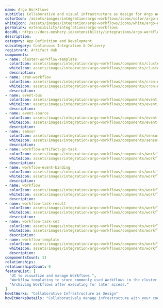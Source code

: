 ```yaml
---
name: Argo Workflows
subtitle: Collaborative and visual infrastructure as design for Argo Workflows
colorIcon: /assets/images/integration/argo-workflows/icons/color/argo-workflows-color.svg
whiteIcon: /assets/images/integration/argo-workflows/icons/white/argo-workflows-white.svg
permalink: extensibility/integrations/argo-workflows
docURL: https://docs.meshery.io/extensibility/integrations/argo-workflows
description: 
category: App Definition and Development
subcategory: Continuous Integration & Delivery
registrant: Artifact Hub
components: 
- name: cluster-workflow-template
  colorIcon: assets/images/integration/argo-workflows/components/cluster-workflow-template/icons/color/cluster-workflow-template-color.svg
  whiteIcon: assets/images/integration/argo-workflows/components/cluster-workflow-template/icons/white/cluster-workflow-template-white.svg
  description: 
- name: cron-workflow
  colorIcon: assets/images/integration/argo-workflows/components/cron-workflow/icons/color/cron-workflow-color.svg
  whiteIcon: assets/images/integration/argo-workflows/components/cron-workflow/icons/white/cron-workflow-white.svg
  description: 
- name: event-bus
  colorIcon: assets/images/integration/argo-workflows/components/event-bus/icons/color/event-bus-color.svg
  whiteIcon: assets/images/integration/argo-workflows/components/event-bus/icons/white/event-bus-white.svg
  description: 
- name: event-source
  colorIcon: assets/images/integration/argo-workflows/components/event-source/icons/color/event-source-color.svg
  whiteIcon: assets/images/integration/argo-workflows/components/event-source/icons/white/event-source-white.svg
  description: 
- name: sensor
  colorIcon: assets/images/integration/argo-workflows/components/sensor/icons/color/sensor-color.svg
  whiteIcon: assets/images/integration/argo-workflows/components/sensor/icons/white/sensor-white.svg
  description: 
- name: workflow-artifact-gc-task
  colorIcon: assets/images/integration/argo-workflows/components/workflow-artifact-gc-task/icons/color/workflow-artifact-gc-task-color.svg
  whiteIcon: assets/images/integration/argo-workflows/components/workflow-artifact-gc-task/icons/white/workflow-artifact-gc-task-white.svg
  description: 
- name: workflow-event-binding
  colorIcon: assets/images/integration/argo-workflows/components/workflow-event-binding/icons/color/workflow-event-binding-color.svg
  whiteIcon: assets/images/integration/argo-workflows/components/workflow-event-binding/icons/white/workflow-event-binding-white.svg
  description: 
- name: workflow
  colorIcon: assets/images/integration/argo-workflows/components/workflow/icons/color/workflow-color.svg
  whiteIcon: assets/images/integration/argo-workflows/components/workflow/icons/white/workflow-white.svg
  description: 
- name: workflow-task-result
  colorIcon: assets/images/integration/argo-workflows/components/workflow-task-result/icons/color/workflow-task-result-color.svg
  whiteIcon: assets/images/integration/argo-workflows/components/workflow-task-result/icons/white/workflow-task-result-white.svg
  description: 
- name: workflow-task-set
  colorIcon: assets/images/integration/argo-workflows/components/workflow-task-set/icons/color/workflow-task-set-color.svg
  whiteIcon: assets/images/integration/argo-workflows/components/workflow-task-set/icons/white/workflow-task-set-white.svg
  description: 
- name: workflow-template
  colorIcon: assets/images/integration/argo-workflows/components/workflow-template/icons/color/workflow-template-color.svg
  whiteIcon: assets/images/integration/argo-workflows/components/workflow-template/icons/white/workflow-template-white.svg
  description: 
componentsCount: 11
relationships: 
relationshipsCount: 0
featureList: [
  "UI to visualize and manage Workflows.",
  "Workflow templating to store commonly used Workflows in the cluster.",
  "Archiving Workflows after executing for later access."
]
howItWorks: "Collaborative Infrastructure as Design"
howItWorksDetails: "Collaboratively manage infrastructure with your coworkers synchronously sharing the same designs."
---
```

